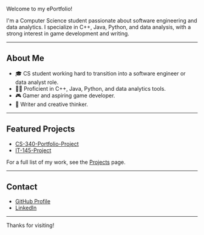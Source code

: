 Welcome to my ePortfolio!

I'm a Computer Science student passionate about software engineering and data analytics. I specialize in C++, Java, Python, and data analysis, with a strong interest in game development and writing.

---

## About Me

- 🎓 CS student working hard to transition into a software engineer or data analyst role.
- 👩‍💻 Proficient in C++, Java, Python, and data analytics tools.
- 🎮 Gamer and aspiring game developer.
- 📝 Writer and creative thinker.

---

## Featured Projects

- [CS-340-Portfolio-Project](https://github.com/MadelineJMeyers/CS340-Portfolio-Project)
- [IT-145-Project](https://github.com/MadelineJMeyers/IT-145-Project)

For a full list of my work, see the [Projects](projects.md) page.

---

## Contact

- [GitHub Profile](https://github.com/MadelineJMeyers)
- [LinkedIn](https://www.linkedin.com/in/matthew-meyers-060466280/) 

---

Thanks for visiting!